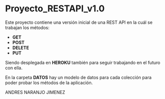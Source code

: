 # Proyecto_RESTAPI_v1.0

Este proyecto contiene una versión inicial de una REST API en la cuál se trabajan los métodos:

 * **GET**
* **POST**
* **DELETE**
* **PUT**

Siendo desplegada en **HEROKU** también para seguir trabajando en el futuro con ella.

En la carpeta **DATOS** hay un modelo de datos para cada colección para poder probar los métodos de la aplicación.

ANDRES NARANJO JIMENEZ
